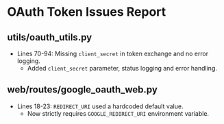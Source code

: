 # OAuth Token Issues Report

## utils/oauth_utils.py
- Lines 70-94: Missing `client_secret` in token exchange and no error logging.
  - Added `client_secret` parameter, status logging and error handling.

## web/routes/google_oauth_web.py
- Lines 18-23: `REDIRECT_URI` used a hardcoded default value.
  - Now strictly requires `GOOGLE_REDIRECT_URI` environment variable.
